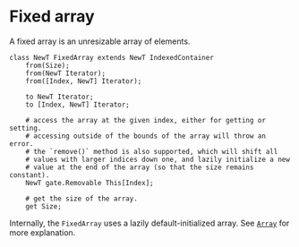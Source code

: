 # Fixed array

A fixed array is an unresizable array of elements.

```
class NewT FixedArray extends NewT IndexedContainer
    from(Size);
    from(NewT Iterator);
    from([Index, NewT] Iterator);

    to NewT Iterator;
    to [Index, NewT] Iterator;

    # access the array at the given index, either for getting or setting.
    # accessing outside of the bounds of the array will throw an error.
    # the `remove()` method is also supported, which will shift all
    # values with larger indices down one, and lazily initialize a new
    # value at the end of the array (so that the size remains constant).
    NewT gate.Removable This[Index];

    # get the size of the array.
    get Size;
```

Internally, the `FixedArray` uses a lazily default-initialized array.
See [`Array`](./array.md) for more explanation.
